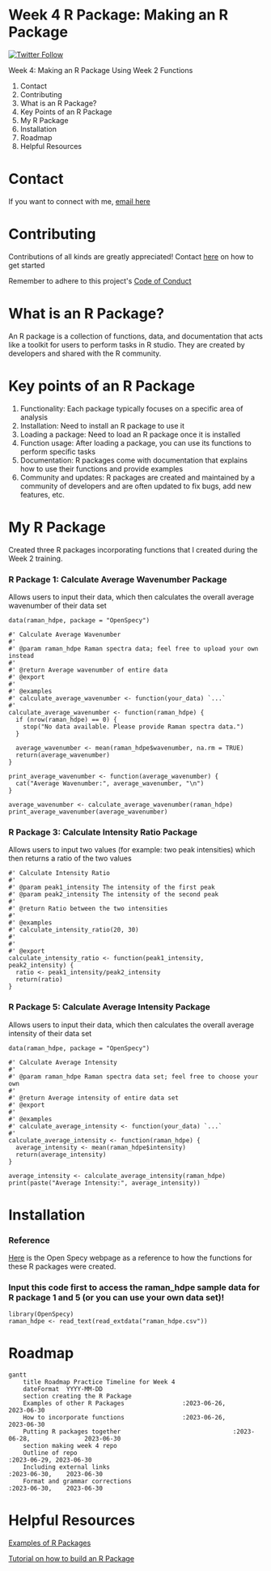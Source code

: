 # Week 4 R Package: Making an R Package

[![Twitter Follow](https://img.shields.io/twitter/follow/csulb?style=social)](https://twitter.com/csulb/with_replies)

Week 4: Making an R Package Using Week 2 Functions
1. Contact
2. Contributing
3. What is an R Package?
4. Key Points of an R Package
5. My R Package
6. Installation
7. Roadmap
8. Helpful Resources

# Contact
If you want to connect with me, [email here](mailto:hannah@mooreplasticresearch.org)

# Contributing
Contributions of all kinds are greatly appreciated!
Contact [here](mailto:hannah@mooreplasticresearch.org) on how to get started

Remember to adhere to this project's [Code of Conduct](https://github.com/Cambalab/fake-data-generator/blob/master/.github/CODE_OF_CONDUCT.md)

# What is an R Package?
An R package is a collection of functions, data, and documentation that acts like a toolkit for users to perform tasks in R studio. They are created by developers and shared with the R community.

# Key points of an R Package
1. Functionality: Each package typically focuses on a specific area of analysis
2. Installation: Need to install an R package to use it
3. Loading a package: Need to load an R package once it is installed
4. Function usage: After loading a package, you can use its functions to perform specific tasks
5. Documentation: R packages come with documentation that explains how to use their functions and provide examples
6. Community and updates: R packages are created and maintained by a community of developers and are often updated to fix bugs, add new features, etc.

# My R Package
Created three R packages incorporating functions that I created during the Week 2 training.

### R Package 1: Calculate Average Wavenumber Package
Allows users to input their data, which then calculates the overall average wavenumber of their data set
```
data(raman_hdpe, package = "OpenSpecy")

#' Calculate Average Wavenumber
#'
#' @param raman_hdpe Raman spectra data; feel free to upload your own instead
#'
#' @return Average wavenumber of entire data
#' @export
#'
#' @examples
#' calculate_average_wavenumber <- function(your_data) `...`
#'
calculate_average_wavenumber <- function(raman_hdpe) {
  if (nrow(raman_hdpe) == 0) {
    stop("No data available. Please provide Raman spectra data.")
  }

  average_wavenumber <- mean(raman_hdpe$wavenumber, na.rm = TRUE)
  return(average_wavenumber)
}

print_average_wavenumber <- function(average_wavenumber) {
  cat("Average Wavenumber:", average_wavenumber, "\n")
}

average_wavenumber <- calculate_average_wavenumber(raman_hdpe)
print_average_wavenumber(average_wavenumber)
```

### R Package 3: Calculate Intensity Ratio Package
Allows users to input two values (for example: two peak intensities) which then returns a ratio of the two values
```
#' Calculate Intensity Ratio
#'
#' @param peak1_intensity The intensity of the first peak
#' @param peak2_intensity The intensity of the second peak
#'
#' @return Ratio between the two intensities
#'
#' @examples
#' calculate_intensity_ratio(20, 30)
#'
#'
#' @export
calculate_intensity_ratio <- function(peak1_intensity, peak2_intensity) {
  ratio <- peak1_intensity/peak2_intensity
  return(ratio)
}
```

### R Package 5: Calculate Average Intensity Package
Allows users to input their data, which then calculates the overall average intensity of their data set
```
data(raman_hdpe, package = "OpenSpecy")

#' Calculate Average Intensity
#'
#' @param raman_hdpe Raman spectra data set; feel free to choose your own
#'
#' @return Average intensity of entire data set
#' @export
#'
#' @examples
#' calculate_average_intensity <- function(your_data) `...`
#'
calculate_average_intensity <- function(raman_hdpe) {
  average_intensity <- mean(raman_hdpe$intensity)
  return(average_intensity)
}

average_intensity <- calculate_average_intensity(raman_hdpe)
print(paste("Average Intensity:", average_intensity))
```

# Installation
### Reference
[Here](https://github.com/wincowgerDEV/OpenSpecy-package) is the Open Specy webpage as a reference to how the functions for these R packages were created.

### Input this code first to access the raman_hdpe sample data for R package 1 and 5 (or you can use your own data set)!
```
library(OpenSpecy)
raman_hdpe <- read_text(read_extdata("raman_hdpe.csv"))
```

# Roadmap
```mermaid
gantt
    title Roadmap Practice Timeline for Week 4
    dateFormat  YYYY-MM-DD
    section creating the R Package
    Examples of other R Packages                :2023-06-26,                             2023-06-30
    How to incorporate functions                :2023-06-26,                             2023-06-30
    Putting R packages together                               :2023-06-28,               2023-06-30
    section making week 4 repo
    Outline of repo                                                         :2023-06-29, 2023-06-30
    Including external links                                                            :2023-06-30,    2023-06-30
    Format and grammar corrections                                                      :2023-06-30,    2023-06-30
```

# Helpful Resources
[Examples of R Packages](https://github.com/nanxstats/awesome-shiny-extensions)

[Tutorial on how to build an R Package](https://www.prestevez.com/post/r-package-tutorial/)
